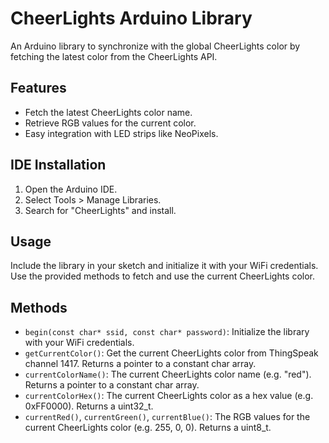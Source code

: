 # CheerLights Arduino Library

An Arduino library to synchronize with the global CheerLights color by fetching the latest color from the CheerLights API.

## Features

- Fetch the latest CheerLights color name.
- Retrieve RGB values for the current color.
- Easy integration with LED strips like NeoPixels.

## IDE Installation

1. Open the Arduino IDE.
2. Select Tools > Manage Libraries.
3. Search for "CheerLights" and install.

## Usage

Include the library in your sketch and initialize it with your WiFi credentials. Use the provided methods to fetch and use the current CheerLights color.

## Methods

- `begin(const char* ssid, const char* password)`: Initialize the library with your WiFi credentials.
- `getCurrentColor()`: Get the current CheerLights color from ThingSpeak channel 1417. Returns a pointer to a constant char array.
- `currentColorName()`: The current CheerLights color name (e.g. "red"). Returns a pointer to a constant char array.
- `currentColorHex()`: The current CheerLights color as a hex value (e.g. 0xFF0000). Returns a uint32_t.
- `currentRed()`, `currentGreen()`, `currentBlue()`: The RGB values for the current CheerLights color (e.g. 255, 0, 0). Returns a uint8_t.